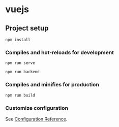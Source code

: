 # vuejs

## Project setup
```
npm install
```

### Compiles and hot-reloads for development
```
npm run serve
```
```
npm run backend
```

### Compiles and minifies for production
```
npm run build
```

### Customize configuration
See [Configuration Reference](https://cli.vuejs.org/config/).
